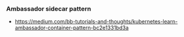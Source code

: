 ### Ambassador sidecar pattern

* https://medium.com/bb-tutorials-and-thoughts/kubernetes-learn-ambassador-container-pattern-bc2e1331bd3a

